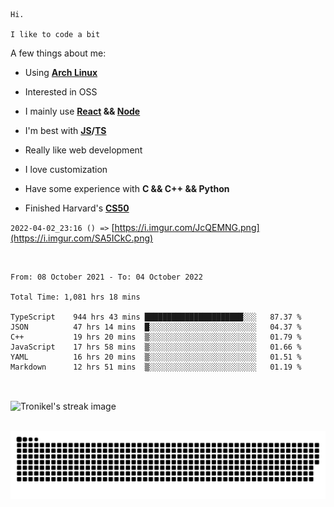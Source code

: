 ```
Hi.

I like to code a bit
```

A few things about me:

-   Using **[Arch Linux](https://archlinux.org/)**

-   Interested in OSS

-   I mainly use **[React](https://reactjs.org/) && [Node](https://nodejs.org/en/)**

-   I'm best with **[JS](https://www.javascript.com/)/[TS](https://www.typescriptlang.org/)**

-   Really like web development

-   I love customization

-   Have some experience with **C && C++ && Python**

-   Finished Harvard's **[CS50](https://cs50.harvard.edu)**

`2022-04-02_23:16 () =>` [https://i.imgur.com/JcQEMNG.png](https://i.imgur.com/SA5ICkC.png)

<br>

<!--START_SECTION:waka-->

```text
From: 08 October 2021 - To: 04 October 2022

Total Time: 1,081 hrs 18 mins

TypeScript    944 hrs 43 mins ██████████████████████░░░   87.37 %
JSON          47 hrs 14 mins  █░░░░░░░░░░░░░░░░░░░░░░░░   04.37 %
C++           19 hrs 20 mins  ▒░░░░░░░░░░░░░░░░░░░░░░░░   01.79 %
JavaScript    17 hrs 58 mins  ▒░░░░░░░░░░░░░░░░░░░░░░░░   01.66 %
YAML          16 hrs 20 mins  ▒░░░░░░░░░░░░░░░░░░░░░░░░   01.51 %
Markdown      12 hrs 51 mins  ▒░░░░░░░░░░░░░░░░░░░░░░░░   01.19 %
```

<!--END_SECTION:waka-->

<br>

<p><img align="center" src="https://github-readme-streak-stats.herokuapp.com/?user=Tronikelis&theme=dark" alt="Tronikel's streak image" /></p>

<br>

<img title="" src="https://raw.githubusercontent.com/Tronikelis/Tronikelis/output/github-contribution-grid-snake.svg" alt="very cool snake thingey" data-align="left">
